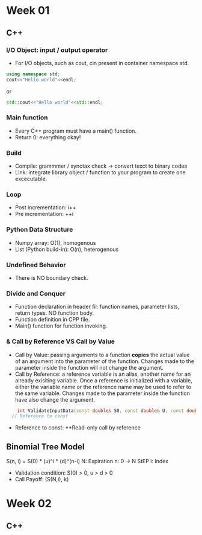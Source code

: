 # Week 01
## C++ 
### I/O Object: input / output operator 
* For I/O objects, such as cout, cin present in container namespace std.

```cpp
using namespace std;
cout<<"Hello world"<<endl;
```
or
```cpp
std::cout<<"Hello world"<<std::endl;
```
### Main function 
* Every C++ program must have a main() function.
* Return 0: everything okay!

### Build
* Compile: grammmer / synctax check -> convert texct to binary codes
* Link: integrate library object / function to your program to create one excecutable.

### Loop
* Post incrementation: i++
* Pre incrementation: ++i

### Python Data Structure
* Numpy array: O(1), homogenous
* List (Python build-in): O(n), heterogenous 

### Undefined Behavior
* There is NO boundary check.

### Divide and Conquer
* Function declaration in header fil: function names, parameter lists, return types. NO function body.
* Function definition in CPP file.
* Main() function for function invoking.

### & Call by Reference VS Call by Value
* Call by Value: passing arguments to a function **copies** the actual value of an argument into the parameter of the function. Changes made to the parameter inside the function will not change the argument. 
* Call by Reference: a reference variable is an alias, another name for an already exisiting variable. Once a reference is initialized with a variable, either the variable name or the reference name may be used to refer to the same variable. Changes made to the parameter inside the function have also change the argument.
```cpp
	int ValidateInputData(const double& S0, const double& U, const double& D, const double& R);
  // Reference to const
```
* Reference to const: **Read-only call by reference

## Binomial Tree Model
S(n, i) = S(0) * (u)^i * (d)^(n-i)
N: Expiration
n: 0 -> N StEP
i: Index

- Validation condition: S(0) > 0, u > d > 0 
- Call Payoff: (S(N,i), k)

# Week 02
## C++




